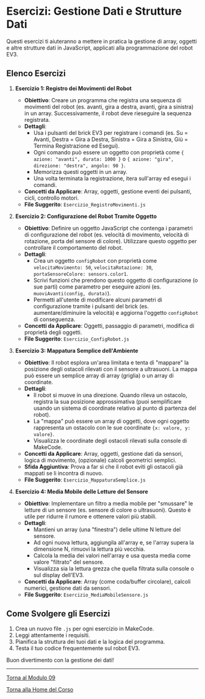 # Esercizi: Gestione Dati e Strutture Dati

Questi esercizi ti aiuteranno a mettere in pratica la gestione di array, oggetti e altre strutture dati in JavaScript, applicati alla programmazione del robot EV3.

## Elenco Esercizi

1.  **Esercizio 1: Registro dei Movimenti del Robot**
    *   **Obiettivo**: Creare un programma che registra una sequenza di movimenti del robot (es. avanti, gira a destra, avanti, gira a sinistra) in un array. Successivamente, il robot deve rieseguire la sequenza registrata.
    *   **Dettagli**:
        *   Usa i pulsanti del brick EV3 per registrare i comandi (es. Su = Avanti, Destra = Gira a Destra, Sinistra = Gira a Sinistra, Giù = Termina Registrazione ed Esegui).
        *   Ogni comando può essere un oggetto con proprietà come `{ azione: "avanti", durata: 1000 }` o `{ azione: "gira", direzione: "destra", angolo: 90 }`.
        *   Memorizza questi oggetti in un array.
        *   Una volta terminata la registrazione, itera sull'array ed esegui i comandi.
    *   **Concetti da Applicare**: Array, oggetti, gestione eventi dei pulsanti, cicli, controllo motori.
    *   **File Suggerito**: `Esercizio_RegistroMovimenti.js`

2.  **Esercizio 2: Configurazione del Robot Tramite Oggetto**
    *   **Obiettivo**: Definire un oggetto JavaScript che contenga i parametri di configurazione del robot (es. velocità di movimento, velocità di rotazione, porta del sensore di colore). Utilizzare questo oggetto per controllare il comportamento del robot.
    *   **Dettagli**:
        *   Crea un oggetto `configRobot` con proprietà come `velocitaMovimento: 50`, `velocitaRotazione: 30`, `portaSensoreColore: sensors.color1`.
        *   Scrivi funzioni che prendono questo oggetto di configurazione (o sue parti) come parametro per eseguire azioni (es. `muoviAvanti(config, durata)`).
        *   Permetti all'utente di modificare alcuni parametri di configurazione tramite i pulsanti del brick (es. aumentare/diminuire la velocità) e aggiorna l'oggetto `configRobot` di conseguenza.
    *   **Concetti da Applicare**: Oggetti, passaggio di parametri, modifica di proprietà degli oggetti.
    *   **File Suggerito**: `Esercizio_ConfigRobot.js`

3.  **Esercizio 3: Mappatura Semplice dell'Ambiente**
    *   **Obiettivo**: Il robot esplora un'area limitata e tenta di "mappare" la posizione degli ostacoli rilevati con il sensore a ultrasuoni. La mappa può essere un semplice array di array (griglia) o un array di coordinate.
    *   **Dettagli**:
        *   Il robot si muove in una direzione. Quando rileva un ostacolo, registra la sua posizione approssimativa (puoi semplificare usando un sistema di coordinate relativo al punto di partenza del robot).
        *   La "mappa" può essere un array di oggetti, dove ogni oggetto rappresenta un ostacolo con le sue coordinate `{x: valore, y: valore}`.
        *   Visualizza le coordinate degli ostacoli rilevati sulla console di MakeCode.
    *   **Concetti da Applicare**: Array, oggetti, gestione dati da sensori, logica di movimento, (opzionale) calcoli geometrici semplici.
    *   **Sfida Aggiuntiva**: Prova a far sì che il robot eviti gli ostacoli già mappati se li incontra di nuovo.
    *   **File Suggerito**: `Esercizio_MappaturaSemplice.js`

4.  **Esercizio 4: Media Mobile delle Letture del Sensore**
    *   **Obiettivo**: Implementare un filtro a media mobile per "smussare" le letture di un sensore (es. sensore di colore o ultrasuoni). Questo è utile per ridurre il rumore e ottenere valori più stabili.
    *   **Dettagli**:
        *   Mantieni un array (una "finestra") delle ultime N letture del sensore.
        *   Ad ogni nuova lettura, aggiungila all'array e, se l'array supera la dimensione N, rimuovi la lettura più vecchia.
        *   Calcola la media dei valori nell'array e usa questa media come valore "filtrato" del sensore.
        *   Visualizza sia la lettura grezza che quella filtrata sulla console o sul display dell'EV3.
    *   **Concetti da Applicare**: Array (come coda/buffer circolare), calcoli numerici, gestione dati da sensori.
    *   **File Suggerito**: `Esercizio_MediaMobileSensore.js`

## Come Svolgere gli Esercizi

1.  Crea un nuovo file `.js` per ogni esercizio in MakeCode.
2.  Leggi attentamente i requisiti.
3.  Pianifica la struttura dei tuoi dati e la logica del programma.
4.  Testa il tuo codice frequentemente sul robot EV3.

Buon divertimento con la gestione dei dati!

---

[Torna al Modulo 09](../README.md)

[Torna alla Home del Corso](../../README.md)
